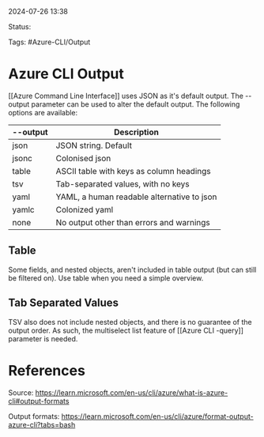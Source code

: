 2024-07-26 13:38

Status:

Tags: #Azure-CLI/Output 

# Azure CLI Output

[[Azure Command Line Interface]] uses JSON as it's default output. The --output parameter can be used to alter the default output. The following options are available:

| --output | Description                                |
| -------- | ------------------------------------------ |
| json     | JSON string. Default                       |
| jsonc    | Colonised json                             |
| table    | ASCII table with keys as column headings   |
| tsv      | Tab-separated values, with no keys         |
| yaml     | YAML, a human readable alternative to json |
| yamlc    | Colonized yaml                             |
| none     | No output other than errors and warnings   |
## Table

Some fields, and nested objects, aren't included in table output (but can still be filtered on). Use table when you need a simple overview.

## Tab Separated Values

TSV also does not include nested objects, and there is no guarantee of the output order. As such, the multiselect list feature of [[Azure CLI -query]] parameter is needed.

# References
Source: https://learn.microsoft.com/en-us/cli/azure/what-is-azure-cli#output-formats

Output formats: https://learn.microsoft.com/en-us/cli/azure/format-output-azure-cli?tabs=bash